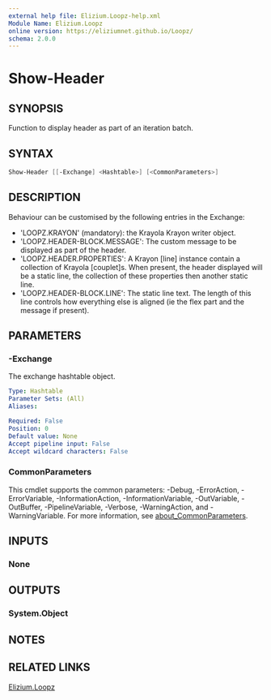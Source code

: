 ```yaml
---
external help file: Elizium.Loopz-help.xml
Module Name: Elizium.Loopz
online version: https://eliziumnet.github.io/Loopz/
schema: 2.0.0
---
```


# Show-Header

## SYNOPSIS

Function to display header as part of an iteration batch.

## SYNTAX

```powershell
Show-Header [[-Exchange] <Hashtable>] [<CommonParameters>]
```

## DESCRIPTION

Behaviour can be customised by the following entries in the Exchange:

* 'LOOPZ.KRAYON' (mandatory): the Krayola Krayon writer object.
* 'LOOPZ.HEADER-BLOCK.MESSAGE': The custom message to be displayed as
part of the header.
* 'LOOPZ.HEADER.PROPERTIES': A Krayon [line] instance contain a collection
of Krayola [couplet]s. When present, the header displayed will be a static
line, the collection of these properties then another static line.
* 'LOOPZ.HEADER-BLOCK.LINE': The static line text. The length of this line controls
how everything else is aligned (ie the flex part and the message if present).

## PARAMETERS

### -Exchange

The exchange hashtable object.

```yaml
Type: Hashtable
Parameter Sets: (All)
Aliases:

Required: False
Position: 0
Default value: None
Accept pipeline input: False
Accept wildcard characters: False
```

### CommonParameters

This cmdlet supports the common parameters: -Debug, -ErrorAction, -ErrorVariable, -InformationAction, -InformationVariable, -OutVariable, -OutBuffer, -PipelineVariable, -Verbose, -WarningAction, and -WarningVariable. For more information, see [about_CommonParameters](http://go.microsoft.com/fwlink/?LinkID=113216).

## INPUTS

### None

## OUTPUTS

### System.Object

## NOTES

## RELATED LINKS

[Elizium.Loopz](https://github.com/EliziumNet/Loopz)
